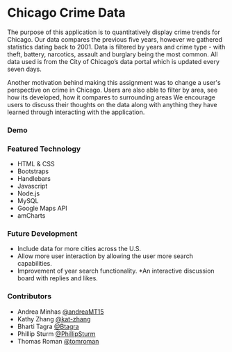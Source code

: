 # Chicago Crime Data

The purpose of this application is to quantitatively display crime trends for Chicago.
Our data compares the previous five years, however we gathered statistics dating back to 2001.
Data is filtered by years and crime type - with theft, battery, narcotics, assault and burglary being the most common.
All data used is from the City of Chicago’s data portal which is updated every seven days.

Another motivation behind making this assignment was to change a user's perspective on crime in Chicago.
Users are also able to filter by area, see how its developed, how it compares to surrounding areas
We encourage users to discuss their thoughts on the data along with anything they have learned through interacting with the application. 

### Demo

### Featured Technology 

* HTML & CSS
* Bootstraps
* Handlebars
* Javascript
* Node.js
* MySQL
* Google Maps API
* amCharts

### Future Development
* Include data for more cities across the U.S.
* Allow more user interaction by allowing the user more search capabilities.
* Improvement of year search functionality. 
*An interactive discussion board with replies and likes.


### Contributors

* Andrea Minhas [@andreaMT15](https://github.com/andreaMT15)
* Kathy Zhang [@kat-zhang](https://github.com/kat-zhang)
* Bharti Tagra [@Btagra](https://github.com/Btagra)
* Phillip Sturm [@PhillipSturm](https://github.com/PhillipSturm)
* Thomas Roman [@tomroman](https://github.com/tomroman)
